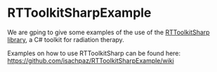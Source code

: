 # RTToolkitSharpExample

We are gping to give some examples of the use of the [RTToolkitSharp library](https://www.nuget.org/packages/RTToolkitSharp/), a C# toolkit for radiation therapy.

Examples on how to use RTToolkitSharp can be found here: https://github.com/isachpaz/RTToolkitSharpExample/wiki


